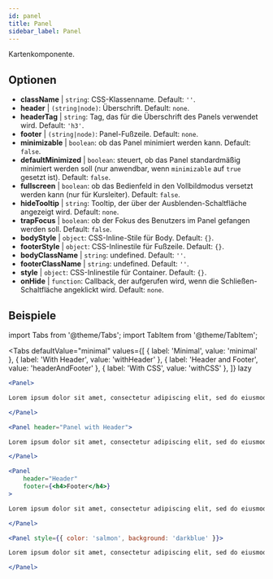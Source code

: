 ```yaml
---
id: panel 
title: Panel
sidebar_label: Panel
---
```


Kartenkomponente.

## Optionen

* __className__ | `string`: CSS-Klassenname. Default: `''`.
* __header__ | `(string|node)`: Überschrift. Default: `none`.
* __headerTag__ | `string`: Tag, das für die Überschrift des Panels verwendet wird. Default: `'h3'`.
* __footer__ | `(string|node)`: Panel-Fußzeile. Default: `none`.
* __minimizable__ | `boolean`: ob das Panel minimiert werden kann. Default: `false`.
* __defaultMinimized__ | `boolean`: steuert, ob das Panel standardmäßig minimiert werden soll (nur anwendbar, wenn `minimizable` auf `true` gesetzt ist). Default: `false`.
* __fullscreen__ | `boolean`: ob das Bedienfeld in den Vollbildmodus versetzt werden kann (nur für Kursleiter). Default: `false`.
* __hideTooltip__ | `string`: Tooltip, der über der Ausblenden-Schaltfläche angezeigt wird. Default: `none`.
* __trapFocus__ | `boolean`: ob der Fokus des Benutzers im Panel gefangen werden soll. Default: `false`.
* __bodyStyle__ | `object`: CSS-Inline-Stile für Body. Default: `{}`.
* __footerStyle__ | `object`: CSS-Inlinestile für Fußzeile. Default: `{}`.
* __bodyClassName__ | `string`: undefined. Default: `''`.
* __footerClassName__ | `string`: undefined. Default: `''`.
* __style__ | `object`: CSS-Inlinestile für Container. Default: `{}`.
* __onHide__ | `function`: Callback, der aufgerufen wird, wenn die Schließen-Schaltfläche angeklickt wird. Default: `none`.


## Beispiele

import Tabs from '@theme/Tabs';
import TabItem from '@theme/TabItem';

<Tabs
    defaultValue="minimal"
    values={[
        { label: 'Minimal', value: 'minimal' },
        { label: 'With Header', value: 'withHeader' },
        { label: 'Header and Footer', value: 'headerAndFooter' },
        { label: 'With CSS', value: 'withCSS' },
    ]}
    lazy
>

<TabItem value="minimal">

```jsx live
<Panel>

Lorem ipsum dolor sit amet, consectetur adipiscing elit, sed do eiusmod tempor incididunt ut labore et dolore magna aliqua. Ut enim ad minim veniam, quis nostrud exercitation ullamco laboris nisi ut aliquip ex ea commodo consequat. Duis aute irure dolor in reprehenderit in voluptate velit esse cillum dolore eu fugiat nulla pariatur. Excepteur sint occaecat cupidatat non proident, sunt in culpa qui officia deserunt mollit anim id est laborum.

</Panel>
```

</TabItem>

<TabItem value="withHeader">

```jsx live
<Panel header="Panel with Header">

Lorem ipsum dolor sit amet, consectetur adipiscing elit, sed do eiusmod tempor incididunt ut labore et dolore magna aliqua. Ut enim ad minim veniam, quis nostrud exercitation ullamco laboris nisi ut aliquip ex ea commodo consequat. Duis aute irure dolor in reprehenderit in voluptate velit esse cillum dolore eu fugiat nulla pariatur. Excepteur sint occaecat cupidatat non proident, sunt in culpa qui officia deserunt mollit anim id est laborum.

</Panel>
```

</TabItem>

<TabItem value="headerAndFooter">

```jsx live
<Panel 
    header="Header" 
    footer={<h4>Footer</h4>}
>

Lorem ipsum dolor sit amet, consectetur adipiscing elit, sed do eiusmod tempor incididunt ut labore et dolore magna aliqua. Ut enim ad minim veniam, quis nostrud exercitation ullamco laboris nisi ut aliquip ex ea commodo consequat. Duis aute irure dolor in reprehenderit in voluptate velit esse cillum dolore eu fugiat nulla pariatur. Excepteur sint occaecat cupidatat non proident, sunt in culpa qui officia deserunt mollit anim id est laborum.

</Panel>
```

</TabItem>

<TabItem value="withCSS">

```jsx live
<Panel style={{ color: 'salmon', background: 'darkblue' }}>

Lorem ipsum dolor sit amet, consectetur adipiscing elit, sed do eiusmod tempor incididunt ut labore et dolore magna aliqua. Ut enim ad minim veniam, quis nostrud exercitation ullamco laboris nisi ut aliquip ex ea commodo consequat. Duis aute irure dolor in reprehenderit in voluptate velit esse cillum dolore eu fugiat nulla pariatur. Excepteur sint occaecat cupidatat non proident, sunt in culpa qui officia deserunt mollit anim id est laborum.

</Panel>
```

</TabItem>

</Tabs>
